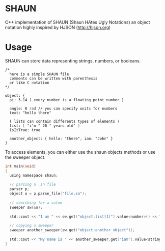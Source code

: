 # SHAUN

C++ implementation of SHAUN (Shaun HAtes Ugly Notations)
an object notation highly inspired by HJSON (http://hjson.org)

# Usage

SHAUN can store data representing strings, numbers, or booleans.

```
/*
  here is a simple SHAUN file
  comments can be written with parenthesis
  or like C notation
*/

object: {
  pi: 3.14 ( every number is a floating point number )
  
  angle: 0 rad // you can specify units for numbers
  text: "hello there"

  ( lists can contain differents types of elements )
  list: [ "i'm " 20 " years old" ]
  IsItTrue: true
  
  another_object: { hello: "there", iam: "John" }
}
```

To access elements, you can either use the shaun objects methods
or use the sweeper object.

```C
int main(void)
{
  using namespace shaun;
  
  // parsing a .sn file
  parser p;
  object o = p.parse_file("file.sn");
  
  // searching for a value
  sweeper sw(&o);
  
  std::cout << "I am " << sw.get("object:list[1]").value<number>() << " years old\n";
  
  // copying a sweeper
  sweeper another_sweeper(sw.get("object:another_object"));
  
  std::cout << "My name is " << another_sweeper.get("iam").value<string>() << " !\n";
}
```